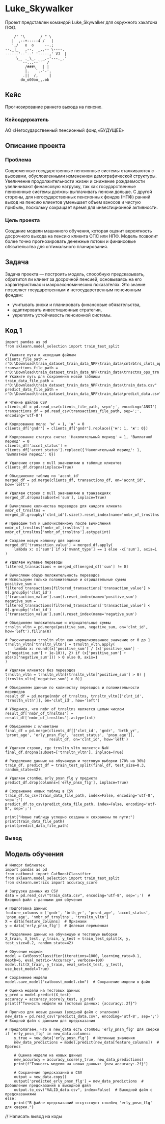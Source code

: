 # Luke_Skywalker
Проект представлен командой Luke_Skywalker для окружного хакатона ПФО.
```
    /' '\       / " \
   |  ,--+-----4 /   |
   ',/   o  o     --.;
--._|_   ,--.  _.,-- \----.
------'--`--' '-----,' VJ  |
     \_  ._\_.   _,-'---._.'
       `--...--``  /
         /###\   | |
         |.   `.-'-'.
        .||  /,     |
       do_o00oo_,.ob
```
## Кейс
Прогнозирование раннего выхода на пенсию.

### Кейсодержатель
АО «Негосударственный пенсионный фонд «БУДУЩЕЕ»
## Описание проекта
### Проблема
Современные государственные пенсионные системы сталкиваются с вызовами, обусловленными изменением демографической структуры. Увеличение продолжительности жизни и снижение рождаемости увеличивают финансовую нагрузку, так как государственные пенсионные системы должны выплачивать пенсии дольше. С другой стороны, для негосударственных пенсионных фондов (НПФ) ранний выход на пенсию клиентов уменьшает объем взносов и чистую прибыль, поскольку сокращает время для инвестиционной активности.

### Цель проекта
Создание модели машинного обучения, которая оценит вероятность досрочного выхода на пенсию клиента ОПС или НПФ. Модель позволит более точно прогнозировать денежные потоки и финансовые обязательства для оптимального планирования.

 ## Задача
Задача проекта — построить модель, способную предсказывать, обратится ли клиент за досрочной пенсией, основываясь на его характеристиках и макроэкономических показателях. Это знание позволяет государственным и негосударственным пенсионным фондам:

- учитывать риски и планировать финансовые обязательства,
- адаптировать инвестиционные стратегии,
- укреплять устойчивость пенсионной системы.

## Код 1

```
import pandas as pd
from sklearn.model_selection import train_test_split

# Укажите пути к исходным файлам
clients_file_path = r"D:\Download\train_dataset_train_data_NPF\train_data\cntrbtrs_clnts_ops_trn.csv"
transactions_file_path = r"D:\Download\train_dataset_train_data_NPF\train_data\trnsctns_ops_trn.csv"
# Укажите путь для сохранения новой таблицы
train_data_file_path = r"D:\Download\train_dataset_train_data_NPF\train_data\train_data.csv"
predict_data_file_path = r"D:\Download\train_dataset_train_data_NPF\train_data\predict_data.csv"

# Чтение файлов CSV
clients_df = pd.read_csv(clients_file_path, sep=';', encoding='ANSI')
transactions_df = pd.read_csv(transactions_file_path, sep=';', encoding='utf-8')

# Кодирование пола: 'м' = 1, 'ж' = 0
clients_df['gndr'] = clients_df['gndr'].replace({'м': 1, 'ж': 0})

# Кодирование статуса счета: 'Накопительный период' = 1, 'Выплатной период' = 0
clients_df['accnt_status'] = clients_df['accnt_status'].replace({'Накопительный период': 1, 'Выплатной период': 0})

# Удаление строк с null значениями в таблице клиентов
clients_df.dropna(inplace=True)

# Объединение таблиц по 'accnt_id'
merged_df = pd.merge(clients_df, transactions_df, on='accnt_id', how='left')

# Удаляем строки с null значениями в транзакциях
merged_df.dropna(subset=['sum'], inplace=True)

# Вычисление количества переводов для каждого клиента
nmbr_of_trnsltns = merged_df.groupby('clnt_id').size().reset_index(name='nmbr_of_trnsltns')

# Приводим тип к целочисленному после вычисления
nmbr_of_trnsltns['nmbr_of_trnsltns'] = nmbr_of_trnsltns['nmbr_of_trnsltns'].astype(int)

# Создаем новую колонку для оценки
merged_df['transaction_value'] = merged_df.apply(
    lambda x: x['sum'] if x['mvmnt_type'] == 1 else -x['sum'], axis=1
)

# Удаляем нулевые переводы
filtered_transactions = merged_df[merged_df['sum'] != 0]

# Вычисляем общую положительность переводов
# Используем только положительные и отрицательные суммы
positive_sum = filtered_transactions[filtered_transactions['transaction_value'] > 0].groupby('clnt_id')['transaction_value'].sum().reset_index(name='positive_sum')
negative_sum = filtered_transactions[filtered_transactions['transaction_value'] < 0].groupby('clnt_id')['transaction_value'].sum().reset_index(name='negative_sum')

# Объединяем положительные и отрицательные суммы
trnsltn_vltn = pd.merge(positive_sum, negative_sum, on='clnt_id', how='left').fillna(0)

# Рассчитываем trnsltn_vltn как нормализованное значение от 0 до 1
trnsltn_vltn['trnsltn_vltn'] = trnsltn_vltn.apply(
    lambda x: round((x['positive_sum'] / (x['positive_sum'] - x['negative_sum'] + 1e-10)), 2) if (x['positive_sum'] + abs(x['negative_sum'])) > 0 else 0, axis=1
)

# Удаляем клиентов без переводов
trnsltn_vltn = trnsltn_vltn[(trnsltn_vltn['positive_sum'] > 0) | (trnsltn_vltn['negative_sum'] > 0)]

# Объединяем данные по количеству переводов и положительности переводов
result_df = pd.merge(nmbr_of_trnsltns, trnsltn_vltn[['clnt_id', 'trnsltn_vltn']], on='clnt_id', how='left')

# Убедимся, что nmbr_of_trnsltns является целым числом
result_df['nmbr_of_trnsltns'] = result_df['nmbr_of_trnsltns'].astype(int)

# Объединяем с клиентами
final_df = pd.merge(clients_df[['clnt_id', 'gndr', 'brth_yr', 'prsnt_age', 'erly_pnsn_flg', 'accnt_status', 'pnsn_age']],
                    result_df, on='clnt_id', how='left')

# Удаляем строки, где trnsltn_vltn является NaN
final_df.dropna(subset=['trnsltn_vltn'], inplace=True)

# Разделение данных на обучающую и тестовую выборки (70% на 30%)
train_df, predict_df = train_test_split(final_df, test_size=0.3, random_state=42)

# Удаляем столбец erly_pnsn_flg у предикта
predict_df.drop(columns=['erly_pnsn_flg'], inplace=True)

# Сохранение новых таблиц в CSV
train_df.to_csv(train_data_file_path, index=False, encoding='utf-8', sep=';')
predict_df.to_csv(predict_data_file_path, index=False, encoding='utf-8', sep=';')

print("Новые таблицы успешно созданы и сохранены по пути:")
print(train_data_file_path)
print(predict_data_file_path)
```
### Вывод

## Модель обучения

```
# Импорт библиотек
import pandas as pd
from catboost import CatBoostClassifier
from sklearn.model_selection import train_test_split
from sklearn.metrics import accuracy_score

# Загрузка данных из CSV
data = pd.read_csv("train_data.csv", encoding='utf-8', sep=';')  # Входной файл с данными для обучения

# Подготовка данных
feature_columns = ['gndr', 'brth_yr', 'prsnt_age', 'accnt_status', 'pnsn_age', 'nmbr_of_trnsltns', 'trnsltn_vltn']
X = data[feature_columns]  # Признаки
y = data['erly_pnsn_flg']  # Целевая переменная

# Разделение данных на обучающую и тестовую выборки
X_train, X_test, y_train, y_test = train_test_split(X, y, test_size=0.2, random_state=42)

# Обучение модели
model = CatBoostClassifier(iterations=1000, learning_rate=0.1, depth=6, eval_metric='Accuracy', verbose=100)
model.fit(X_train, y_train, eval_set=(X_test, y_test), use_best_model=True)

# Сохранение модели
model.save_model("catboost_model.cbm")  # Сохранение модели в файл

# Оценка модели на тестовых данных
y_pred = model.predict(X_test)
accuracy = accuracy_score(y_test, y_pred)
print(f"Точность модели на тестовых данных: {accuracy:.2f}")

# Прогноз для новых данных (входной файл с эталоном)
new_data = pd.read_csv("predict1_data.csv", encoding='utf-8', sep=';')  # Входной файл с данными для предсказания

# Предполагаем, что в new_data есть столбец 'erly_pnsn_flg' для сверки
if 'erly_pnsn_flg' in new_data.columns:
    y_true = new_data['erly_pnsn_flg']  # Истинные значения
    new_data_predictions = model.predict(new_data[feature_columns])  # Прогноз

    # Оценка модели на новых данных
    new_accuracy = accuracy_score(y_true, new_data_predictions)
    print(f"Точность модели на новых данных: {new_accuracy:.2f}")

    # Сохранение предсказаний в CSV
    output = new_data.copy()
    output['predicted_erly_pnsn_flg'] = new_data_predictions  # Добавление предсказаний в выходной файл
    output.to_csv("VALID_data.csv", index=False)  # Выходной файл с предсказаниями
else:
    print("В файле предсказаний отсутствует столбец 'erly_pnsn_flg' для сверки.")
```

// Написать вывод на коды
